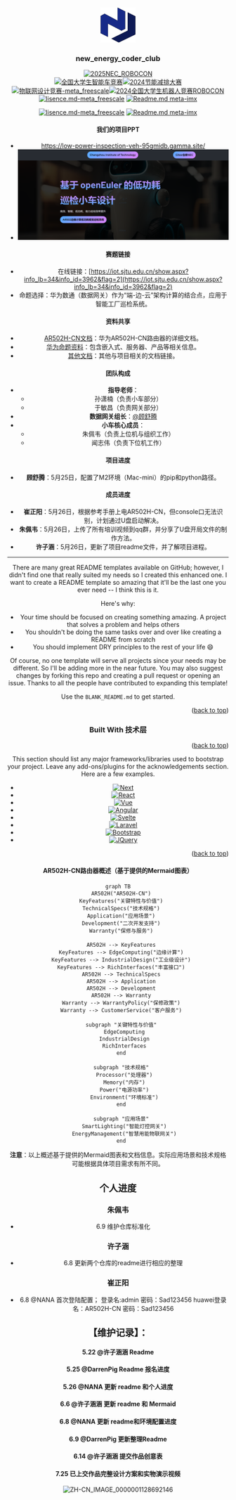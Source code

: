 <!-- Improved compatibility of back to top link: See: https://github.com/othneildrew/Best-README-Template/pull/73 -->
<a id="readme-top"></a>
<!--
*** Thanks for checking out the new_energy_coder_club. If you have a suggestion
*** that would make this better, please fork the repo and create a pull request
*** or simply open an issue with the tag "enhancement".
*** Don't forget to give the project a star!
*** Thanks again! Now go create something AMAZING! :D
***![团队240702fame](Image/240802Coder_Club%E5%9B%A2%E9%98%9F%E5%88%9D%E6%AD%A5%E6%9E%84%E6%88%90%20%E6%AC%A2%E8%BF%8E%E6%9D%A5%E5%88%B0%20DarrenPig%20%E7%9A%84%E4%BB%93%E5%BA%93%EF%BC%81.png)
-->

<!-- PROJECT SHIELDS -->
<!--
*** I'm using markdown "reference style" links for readability.
*** Reference links are enclosed in brackets [ ] instead of parentheses ( ).
*** See the bottom of this document for the declaration of the reference variables
*** for contributors-url, forks-url, etc. This is an optional, concise syntax you may use.
*** https://www.markdownguide.org/basic-syntax/#reference-style-links
-->

<!-- PROJECT LOGO -->
<br />
<div align="center">
  <a href="https://gitee.com/darrenpig/new_energy_coder_club">
    <img src="Image/Logo.png" alt="Logo" width="80" height="80">
  </a>

  <h3 align="center">new_energy_coder_club</h3>

[![2025NEC_ROBOCON](https://img.shields.io/badge/2025NEC_全国机器人大赛ROBOCON-仓库-blue)](https://gitee.com/darrenpig/new_energy_coder_club/tree/master/2025%E5%85%A8%E5%9B%BD%E6%9C%BA%E5%99%A8%E4%BA%BA%E7%AB%9E%E8%B5%9B-ROBOCON)  
[![全国大学生智能车竞赛](https://img.shields.io/badge/2024全国大学生智能车竞赛-智能车室外赛比赛-ddff9a)](https://gitee.com/darrenpig/new_energy_coder_club/tree/master/2024%E6%99%BA%E8%83%BD%E8%BD%A6%E5%AE%A4%E5%A4%96%E8%B5%9B%E6%AF%94%E8%B5%9B)[![2024节能减排大赛](https://img.shields.io/badge/节能减排大赛-仓库-blue)](https://gitee.com/darrenpig/new_energy_coder_club/tree/master/2024%E8%8A%82%E8%83%BD%E5%87%8F%E6%8E%92%E5%A4%A7%E8%B5%9B_Nearlink%E5%B0%8F%E8%BD%A6)         [![物联网设计竞赛-meta_freescale](https://img.shields.io/badge/物联网设计竞赛-仓库-brightgreen)](https://gitee.com/darrenpig/new_energy_coder_club/tree/master/2024%E7%89%A9%E8%81%94%E7%BD%91%E8%AE%BE%E8%AE%A1%E7%AB%9E%E8%B5%9B_Huawei%E6%95%B0%E9%80%9A)[![2024全国大学生机器人竞赛ROBOCON](https://img.shields.io/badge/ROBOCON竞赛-全国大学生机器人竞赛-172a88)](https://gitee.com/darrenpig/new_energy_coder_club/tree/master/2024%E5%85%A8%E5%9B%BD%E6%9C%BA%E5%99%A8%E4%BA%BA%E7%AB%9E%E8%B5%9B_ROBOCON)
[![lisence.md-meta_freescale](https://img.shields.io/badge/lisence.md-Markdown-violet
)](https://gitee.com/darrenpig/new_energy_coder_club/blob/master/LICENSE.md)
[![Readme.md meta-imx](https://img.shields.io/badge/Readme.md-Markdown-8A2BE2
)](https://gitee.com/darrenpig/new_energy_coder_club/blob/master/README.md)


[![lisence.md-meta_freescale](https://img.shields.io/badge/lisence.md-Markdown-violet
)](https://gitee.com/darrenpig/new_energy_coder_club/blob/master/LICENSE.md)
[![Readme.md meta-imx](https://img.shields.io/badge/Readme.md-Markdown-8A2BE2
)](https://gitee.com/darrenpig/new_energy_coder_club/blob/master/README.md)

#### 我们的项目PPT
- https://low-power-inspection-veh-95gmidb.gamma.site/
- ![输入图片说明](%E2%80%9C%E5%9F%BA%E4%BA%8EopenEulerd%E7%9A%84%E4%BD%8E%E5%8A%9F%E8%80%97%E5%B7%A1%E6%A3%80%E5%B0%8F%E8%BD%A6%E8%AE%BE%E8%AE%A1%E2%80%9DPPT%E5%B0%81%E9%9D%A2.png)


#### 赛题链接
- 在线链接：[https://iot.sjtu.edu.cn/show.aspx?info_lb=34&info_id=3962&flag=2](https://iot.sjtu.edu.cn/show.aspx?info_lb=34&info_id=3962&flag=2)
- 命题选择：华为数通（数据网关）作为“端-边-云”架构计算的结合点，应用于智能工厂巡检系统。

#### 资料共享
- [AR502H-CN文档](https://support.huawei.com/enterprise/zh/routers/ar500-pid-21247181)：华为AR502H-CN路由器的详细文档。
- [华为命题资料](https://iot.sjtu.edu.cn/ueditor/net/upload/file/20240327/6384717615388308323667272.pdf)：包含嵌入式、服务器、产品等相关信息。
- [其他文档](https://bbs.huaweicloud.com/forum/thread-0296147346866118020-1-1.html)：其他与项目相关的文档链接。

#### 团队构成
- **指导老师**：
  - 孙潇楠（负责小车部分）
  - 于敏昌（负责网关部分）
- **数据网关组长**：[@顾舒腾](mailto:%E9%A1%BE%E8%88%92%E8%85%BE)
- **小车核心成员**：
  - 朱佩韦（负责上位机与组织工作）
  - 闻志伟（负责下位机工作）

#### 项目进度
- **顾舒腾**：5月25日，配置了M2环境（Mac-mini）的pip和python路径。

#### 成员进度
- **崔正阳**：5月26日，根据参考手册上电AR502H-CN，但console口无法识别，计划通过U盘启动解决。
- **朱佩韦**：5月26日，上传了所有培训视频到qq群，并分享了U盘开局文件的制作方法。
- **许子涵**：5月26日，更新了项目readme文件，并了解项目进程。

---
There are many great README templates available on GitHub; however, I didn't find one that really suited my needs so I created this enhanced one. I want to create a README template so amazing that it'll be the last one you ever need -- I think this is it.

Here's why:
* Your time should be focused on creating something amazing. A project that solves a problem and helps others
* You shouldn't be doing the same tasks over and over like creating a README from scratch
* You should implement DRY principles to the rest of your life :smile:

Of course, no one template will serve all projects since your needs may be different. So I'll be adding more in the near future. You may also suggest changes by forking this repo and creating a pull request or opening an issue. Thanks to all the people have contributed to expanding this template!

Use the `BLANK_README.md` to get started.

<p align="right">(<a href="#readme-top">back to top</a>)</p>


### Built With 技术层
<p align="right">(<a href="#readme-top">back to top</a>)</p>
This section should list any major frameworks/libraries used to bootstrap your project. Leave any add-ons/plugins for the acknowledgements section. Here are a few examples.

* [![Next][Next.js]][Next-url]
* [![React][React.js]][React-url]
* [![Vue][Vue.js]][Vue-url]
* [![Angular][Angular.io]][Angular-url]
* [![Svelte][Svelte.dev]][Svelte-url]
* [![Laravel][Laravel.com]][Laravel-url]
* [![Bootstrap][Bootstrap.com]][Bootstrap-url]
* [![JQuery][JQuery.com]][JQuery-url]

<p align="right">(<a href="#readme-top">back to top</a>)</p>

#### AR502H-CN路由器概述（基于提供的Mermaid图表）
```mermaid
graph TB
  AR502H("AR502H-CN")
  KeyFeatures("关键特性与价值")
  TechnicalSpecs("技术规格")
  Application("应用场景")
  Development("二次开发支持")
  Warranty("保修与服务")
  
  AR502H --> KeyFeatures
  KeyFeatures --> EdgeComputing("边缘计算")
  KeyFeatures --> IndustrialDesign("工业级设计")
  KeyFeatures --> RichInterfaces("丰富接口")
  AR502H --> TechnicalSpecs
  AR502H --> Application
  AR502H --> Development
  AR502H --> Warranty
  Warranty --> WarrantyPolicy("保修政策")
  Warranty --> CustomerService("客户服务")
  
  subgraph "关键特性与价值"
    EdgeComputing
    IndustrialDesign
    RichInterfaces
  end
  
  subgraph "技术规格"
    Processor("处理器")
    Memory("内存")
    Power("电源功率")
    Environment("环境标准")
  end
  
  subgraph "应用场景"
    SmartLighting("智能灯控网关")
    EnergyManagement("智慧用能物联网关")
  end
```
**注意**：以上概述基于提供的Mermaid图表和文档信息。实际应用场景和技术规格可能根据具体项目需求有所不同。
## 个人进度
### 朱佩韦
- 6.9 维护仓库标准化

### 许子涵
- 6.8 更新两个仓库的readme进行相应的整理

### 崔正阳
- 6.8 @NANA 首次登陆配置；
登录名:admin  密码：Sad123456
   huawei登录名：AR502H-CN  密码：Sad123456

## 【维护记录】：
#### 5.22 @许子涵涵 Readme
#### 5.25 @DarrenPig Readme 报名进度
#### 5.26 @NANA 更新 readme 和个人进度
#### 6.6  @许子涵涵 更新 readme 和 Mermaid
#### 6.8  @NANA 更新 readme和环境配置进度
#### 6.9  @DarrenPig 更新整理Readme
#### 6.14 @许子涵涵 提交作品创意表
#### 7.25 已上交作品完整设计方案和实物演示视频


<!-- MARKDOWN LINKS & IMAGES -->
<!-- https://www.markdownguide.org/basic-syntax/#reference-style-links -->
[contributors-shield]: https://img.shields.io/github/contributors/othneildrew/New-Energy-Coder-Club.svg?style=for-the-badge
[contributors-url]: https://github.com/othneildrew/Best-README-Template/graphs/contributors
[forks-shield]: https://img.shields.io/github/forks/othneildrew/New-Energy-Coder-Club.svg?style=for-the-badge
[forks-url]: https://github.com/othneildrew/Best-README-Template/network/members
[stars-shield]: https://img.shields.io/github/stars/othneildrew/New-Energy-Coder-Club.svg?style=for-the-badge
[stars-url]: https://github.com/othneildrew/Best-README-Template/stargazers
[issues-shield]: https://img.shields.io/github/issues/othneildrew/New-Energy-Coder-Club.svg?style=for-the-badge
[issues-url]: https://github.com/othneildrew/Best-README-Template/issues
[license-shield]: https://img.shields.io/github/license/othneildrew/New-Energy-Coder-Club.svg?style=for-the-badge
[license-url]: https://github.com/othneildrew/Best-README-Template/blob/master/LICENSE.txt
[linkedin-shield]: https://img.shields.io/badge/-LinkedIn-black.svg?style=for-the-badge&logo=linkedin&colorB=555
[linkedin-url]: https://linkedin.com/in/othneildrew
[product-screenshot]: images/screenshot.png
[Next.js]: https://img.shields.io/badge/next.js-000000?style=for-the-badge&logo=nextdotjs&logoColor=white
[Next-url]: https://nextjs.org/
[React.js]: https://img.shields.io/badge/React-20232A?style=for-the-badge&logo=react&logoColor=61DAFB
[React-url]: https://reactjs.org/
[Vue.js]: https://img.shields.io/badge/Vue.js-35495E?style=for-the-badge&logo=vuedotjs&logoColor=4FC08D
[Vue-url]: https://vuejs.org/
[Angular.io]: https://img.shields.io/badge/Angular-DD0031?style=for-the-badge&logo=angular&logoColor=white
[Angular-url]: https://angular.io/
[Svelte.dev]: https://img.shields.io/badge/Svelte-4A4A55?style=for-the-badge&logo=svelte&logoColor=FF3E00
[Svelte-url]: https://svelte.dev/
[Laravel.com]: https://img.shields.io/badge/Laravel-FF2D20?style=for-the-badge&logo=laravel&logoColor=white
[Laravel-url]: https://laravel.com
[Bootstrap.com]: https://img.shields.io/badge/Bootstrap-563D7C?style=for-the-badge&logo=bootstrap&logoColor=white
[Bootstrap-url]: https://getbootstrap.com
[JQuery.com]: https://img.shields.io/badge/jQuery-0769AD?style=for-the-badge&logo=jquery&logoColor=white
[JQuery-url]: https://jquery.com 

![ZH-CN_IMAGE_0000001128692146](https://github.com/Darrenpig/new_energy_coder_club/assets/121377489/f96deabf-d2ad-4f49-ae67-1429fe083967)
